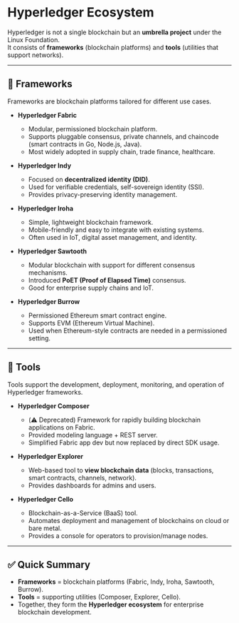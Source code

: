# Hyperledger Ecosystem

Hyperledger is not a single blockchain but an **umbrella project** under the Linux Foundation.  
It consists of **frameworks** (blockchain platforms) and **tools** (utilities that support networks).

---

## 🔹 Frameworks
Frameworks are blockchain platforms tailored for different use cases.

- **Hyperledger Fabric**  
  - Modular, permissioned blockchain platform.  
  - Supports pluggable consensus, private channels, and chaincode (smart contracts in Go, Node.js, Java).  
  - Most widely adopted in supply chain, trade finance, healthcare.

- **Hyperledger Indy**  
  - Focused on **decentralized identity (DID)**.  
  - Used for verifiable credentials, self-sovereign identity (SSI).  
  - Provides privacy-preserving identity management.

- **Hyperledger Iroha**  
  - Simple, lightweight blockchain framework.  
  - Mobile-friendly and easy to integrate with existing systems.  
  - Often used in IoT, digital asset management, and identity.

- **Hyperledger Sawtooth**  
  - Modular blockchain with support for different consensus mechanisms.  
  - Introduced **PoET (Proof of Elapsed Time)** consensus.  
  - Good for enterprise supply chains and IoT.

- **Hyperledger Burrow**  
  - Permissioned Ethereum smart contract engine.  
  - Supports EVM (Ethereum Virtual Machine).  
  - Used when Ethereum-style contracts are needed in a permissioned setting.

---

## 🔹 Tools
Tools support the development, deployment, monitoring, and operation of Hyperledger frameworks.

- **Hyperledger Composer**  
  - (⚠️ Deprecated) Framework for rapidly building blockchain applications on Fabric.  
  - Provided modeling language + REST server.  
  - Simplified Fabric app dev but now replaced by direct SDK usage.

- **Hyperledger Explorer**  
  - Web-based tool to **view blockchain data** (blocks, transactions, smart contracts, channels, network).  
  - Provides dashboards for admins and users.

- **Hyperledger Cello**  
  - Blockchain-as-a-Service (BaaS) tool.  
  - Automates deployment and management of blockchains on cloud or bare metal.  
  - Provides a console for operators to provision/manage nodes.

---

## ✅ Quick Summary
- **Frameworks** = blockchain platforms (Fabric, Indy, Iroha, Sawtooth, Burrow).  
- **Tools** = supporting utilities (Composer, Explorer, Cello).  
- Together, they form the **Hyperledger ecosystem** for enterprise blockchain development.
